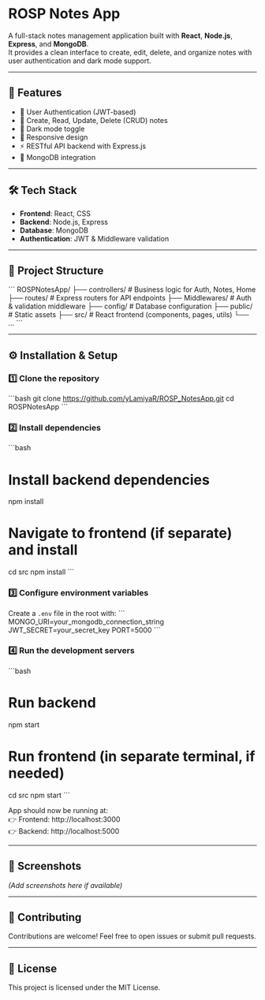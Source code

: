 # ROSP Notes App

A full-stack notes management application built with **React**, **Node.js**, **Express**, and **MongoDB**.  
It provides a clean interface to create, edit, delete, and organize notes with user authentication and dark mode support.

---

## 🚀 Features
- 🔐 User Authentication (JWT-based)
- 📝 Create, Read, Update, Delete (CRUD) notes
- 🌙 Dark mode toggle
- 📱 Responsive design
- ⚡ RESTful API backend with Express.js
- 💾 MongoDB integration

---

## 🛠️ Tech Stack
- **Frontend**: React, CSS
- **Backend**: Node.js, Express
- **Database**: MongoDB
- **Authentication**: JWT & Middleware validation

---

## 📂 Project Structure
\`\`\`
ROSPNotesApp/
├── controllers/      # Business logic for Auth, Notes, Home
├── routes/           # Express routers for API endpoints
├── Middlewares/      # Auth & validation middleware
├── config/           # Database configuration
├── public/           # Static assets
├── src/              # React frontend (components, pages, utils)
└── ...
\`\`\`

---

## ⚙️ Installation & Setup

### 1️⃣ Clone the repository
\`\`\`bash
git clone https://github.com/yLamiyaR/ROSP_NotesApp.git
cd ROSPNotesApp
\`\`\`

### 2️⃣ Install dependencies
\`\`\`bash
# Install backend dependencies
npm install

# Navigate to frontend (if separate) and install
cd src
npm install
\`\`\`

### 3️⃣ Configure environment variables
Create a `.env` file in the root with:
\`\`\`
MONGO_URI=your_mongodb_connection_string
JWT_SECRET=your_secret_key
PORT=5000
\`\`\`

### 4️⃣ Run the development servers
\`\`\`bash
# Run backend
npm start

# Run frontend (in separate terminal, if needed)
cd src
npm start
\`\`\`

App should now be running at:  
👉 Frontend: http://localhost:3000  
👉 Backend: http://localhost:5000

---

## 📸 Screenshots
*(Add screenshots here if available)*

---

## 🤝 Contributing
Contributions are welcome! Feel free to open issues or submit pull requests.

---

## 📜 License
This project is licensed under the MIT License.
